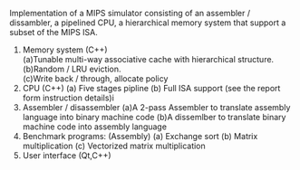 Implementation of a MIPS simulator consisting of an assembler / dissambler, a pipelined CPU, a hierarchical memory system that support a subset of the MIPS ISA.<br /> 
1. Memory system (C++) <br />
    (a)Tunable multi-way associative cache with hierarchical structure. <br />
	(b)Random / LRU eviction. <br />
	(c)Write back / through, allocate policy <br />
2. CPU (C++)
	(a) Five stages pipline
	(b) Full ISA support (see the report form instruction details)i
3. Assembler / disassembler
	(a)A 2-pass Assembler to translate assembly language into binary machine code
	(b)A dissemlber to translate binary machine code into assembly language
4. Benchmark programs: (Assembly)
	(a) Exchange sort
	(b) Matrix multiplication
	(c) Vectorized matrix multiplication
5. User interface (Qt,C++)

